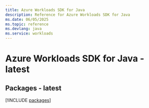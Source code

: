 ```yaml
---
title: Azure Workloads SDK for Java
description: Reference for Azure Workloads SDK for Java
ms.date: 06/05/2025
ms.topic: reference
ms.devlang: java
ms.service: workloads
---
```

# Azure Workloads SDK for Java - latest
## Packages - latest
[!INCLUDE [packages](workloads-index.md)]